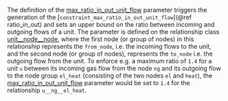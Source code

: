 The definition of the [max\_ratio\_in\_out\_unit\_flow](@ref) parameter triggers the generation of the [`constraint_max_ratio_in_out_unit_flow`](@ref ratio_in_out) and sets an upper bound on the ratio between incoming and outgoing flows of a unit. The parameter is defined on the relationship class [unit\_\_node\_\_node](@ref), where the first node (or group of nodes) in this relationship represents the `from_node`, i.e. the incoming flows to the unit, and the second node (or group of nodes), represents the `to_node` i.e. the outgoing flow from the unit.
To enforce e.g. a maximum ratio of `1.4` for a unit `u` between its incoming gas flow from the node `ng` and its outgoing flow to the node group `el_heat` (consisting of the two nodes `el` and `heat`), the [max\_ratio\_in\_out\_unit\_flow](@ref) parameter would be set to `1.4` for the relationship `u__ng__el_heat`.
